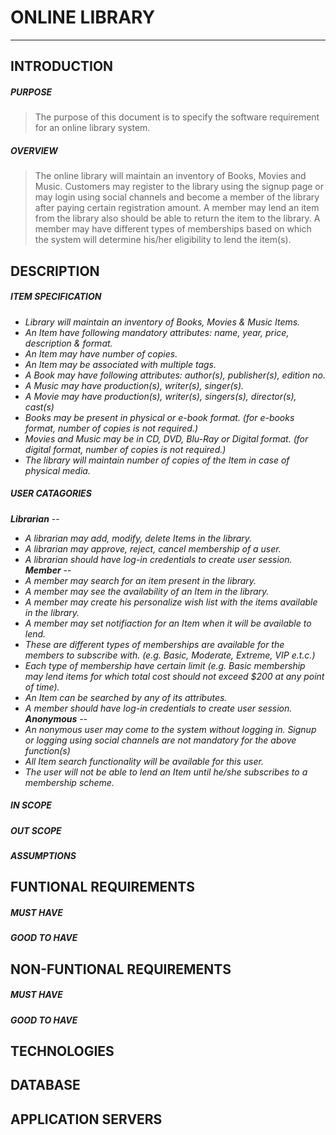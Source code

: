 # **ONLINE LIBRARY**
---
## INTRODUCTION
##### PURPOSE

> The purpose of this document is to specify the software requirement for an online library system. 

##### OVERVIEW

> The online library will maintain an inventory of Books, Movies and Music. Customers may register to the library using the signup page or may login using social channels and become a member of the library after paying certain registration amount. A member may lend an item from the library also should be able to return the item to the library. A member may have different types of memberships based on which the system will determine his/her eligibility to lend the item(s).

## DESCRIPTION
##### ITEM SPECIFICATION
* _Library will maintain an inventory of Books, Movies & Music Items._
* _An Item have following mandatory attributes: name, year, price, description & format._
* _An Item may have number of copies._
* _An Item may be associated with multiple tags._
* _A Book may have following attributes: author(s), publisher(s), edition no._
* _A Music may have production(s), writer(s), singer(s)._
* _A Movie may have production(s), writer(s), singers(s), director(s), cast(s)_
* _Books may be present in physical or e-book format. (for e-books format, number of copies is not required.)_
* _Movies and Music may be in CD, DVD, Blu-Ray or Digital format. (for digital format, number of copies is not required.)_
* _The library will maintain number of copies of the Item in case of physical media._
##### USER CATAGORIES
**_Librarian_** --  
*  _A librarian may add, modify, delete Items in the library._
*  _A librarian may approve, reject, cancel membership of a user._
*  _A librarian should have log-in credentials to create user session._
**_Member_** --
* _A member may search for an item present in the library._  
* _A member may see the availability of an Item in the library._
* _A member may create his personalize wish list with the items available in the library._
* _A member may set notifiaction for an Item when it will be available to lend._
* _These are different types of memberships are available for the members to subscribe with. (e.g. Basic, Moderate, Extreme, VIP e.t.c.)_
* _Each type of membership have certain limit (e.g. Basic membership may lend items for which total cost should not exceed $200 at any point of time)._
* _An Item can be searched by any of its attributes._
* _A member should have log-in credentials to create user session._
**_Anonymous_** --
* _An nonymous user may come to the system without logging in. Signup or logging using social channels are not mandatory for the above function(s)_
* _All Item search functionality will be available for this user._
* _The user will not be able to lend an Item until he/she subscribes to a membership scheme._

##### IN SCOPE
##### OUT SCOPE
##### ASSUMPTIONS
## FUNTIONAL REQUIREMENTS
##### MUST HAVE
##### GOOD TO HAVE
## NON-FUNTIONAL REQUIREMENTS
##### MUST HAVE
##### GOOD TO HAVE
## TECHNOLOGIES
## DATABASE 
## APPLICATION SERVERS

